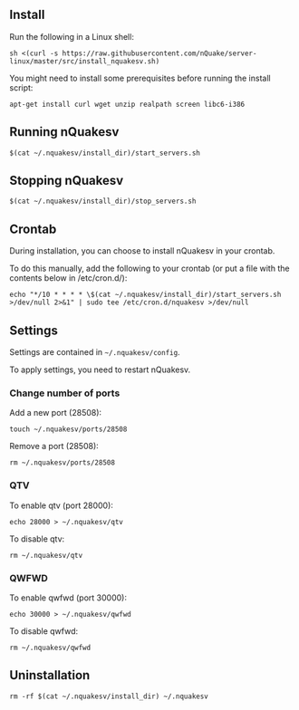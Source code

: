 ## Install

Run the following in a Linux shell:

```
sh <(curl -s https://raw.githubusercontent.com/nQuake/server-linux/master/src/install_nquakesv.sh)
```

You might need to install some prerequisites before running the install script:

```
apt-get install curl wget unzip realpath screen libc6-i386
```

## Running nQuakesv

```
$(cat ~/.nquakesv/install_dir)/start_servers.sh
```

## Stopping nQuakesv

```
$(cat ~/.nquakesv/install_dir)/stop_servers.sh
```

## Crontab

During installation, you can choose to install nQuakesv in your crontab.

To do this manually, add the following to your crontab (or put a file with the contents below in /etc/cron.d/):

```
echo "*/10 * * * * \$(cat ~/.nquakesv/install_dir)/start_servers.sh >/dev/null 2>&1" | sudo tee /etc/cron.d/nquakesv >/dev/null
```

## Settings

Settings are contained in `~/.nquakesv/config`.

To apply settings, you need to restart nQuakesv.

### Change number of ports

Add a new port (28508):

```
touch ~/.nquakesv/ports/28508
```

Remove a port (28508):

```
rm ~/.nquakesv/ports/28508
```

### QTV

To enable qtv (port 28000):

```
echo 28000 > ~/.nquakesv/qtv
```

To disable qtv:

```
rm ~/.nquakesv/qtv
```

### QWFWD

To enable qwfwd (port 30000):

```
echo 30000 > ~/.nquakesv/qwfwd
```

To disable qwfwd:

```
rm ~/.nquakesv/qwfwd
```

## Uninstallation

```
rm -rf $(cat ~/.nquakesv/install_dir) ~/.nquakesv
```
